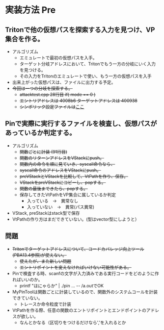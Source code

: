 # 実装方法 Pre
 ## Tritonで他の仮想パスを探索する入力を見つけ、VP集合を作る。
 - アルゴリズム
   - エミュレートで最初の仮想パスを入手。
   - ターゲット分岐アドレスにおいて、Tritonでもう一方の分岐にいく入力を見つける。
   - その入力をTritonのエミュレートで使い、もう一方の仮想パスを入手
 - 出来上がった仮想パスは、ファイルに出力する予定。
 - ~~今回は一つの分岐を探索する。~~
   - ~~attacktest.cpp 28行目 if( mode == 0 )~~
   - ~~エントリアドレスは 4008b6 ターゲットアドレスは 400938~~
   - ~~シンボリック設定ファイルは~~[ここ](https://github.com/imshota/VtPath_emulate/blob/master/attack.map)
 
 ## Pinで実際に実行するファイルを検査し、仮想パスがあっているか判定する。
 - アルゴリズム
   - ~~関数ごとに計装 (91行目)~~
    - ~~関数のリターンアドレスをVStackにpush。~~
    - ~~関数内の命令を順に見ていき、syscall命令なら、~~
     - ~~syscall命令のアドレスをVStackにpush。~~
     - ~~preVStackとVStackを比較して、VtPathを作り、保存。~~
     - ~~VStackをpreVStackにコピーし、popする。~~
     - ~~関数の最後まできたら、popする。~~
   - 保存してきたVtPathをVP集合に属しているか判定
     - 入っている　→　異常なし
     - 入っていない　→　異常(パス異常)
 - VStack, preStackはstack型で保存
 - VtPathの作り方はまだできていない。(型はvector型にしようと）
 
 ## 問題
 - ~~Tritonでターゲットアドレスについて、コードカバレッジ向上ツール(PBA13.4参照)が使えない。~~
   - ~~使えたが、また新しい問題~~
   - ~~エントリポイントを変えなければいけない可能性がある。~~
 - Pinで検査する時、scanfの文字が入力済みである実行コードをどのように作ればいいのか。
   - printf "ほにゃらか" | ./pin ... -- /a.outでOK
 - MyPinToolは関数ごとに計装しているので、関数外のシステムコールを計装できていない。
   - トレースか命令粒度で計装
 - VtPathを作る際、任意の関数のエントリポイントとエンドポイントのアドレスが欲しい。
   - なんとかなる（区切りをつけるだけなら','を入れるとか
 
